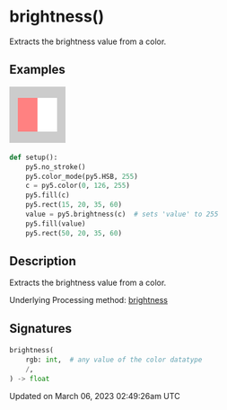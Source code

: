 # brightness()

Extracts the brightness value from a color.

## Examples

<div class="example-table">

<div class="example-row"><div class="example-cell-image">

![example picture for brightness()](/images/reference/Sketch_brightness_0.png)

</div><div class="example-cell-code">

```python
def setup():
    py5.no_stroke()
    py5.color_mode(py5.HSB, 255)
    c = py5.color(0, 126, 255)
    py5.fill(c)
    py5.rect(15, 20, 35, 60)
    value = py5.brightness(c)  # sets 'value' to 255
    py5.fill(value)
    py5.rect(50, 20, 35, 60)
```

</div></div>

</div>

## Description

Extracts the brightness value from a color.

Underlying Processing method: [brightness](https://processing.org/reference/brightness_.html)

## Signatures

```python
brightness(
    rgb: int,  # any value of the color datatype
    /,
) -> float
```

Updated on March 06, 2023 02:49:26am UTC
